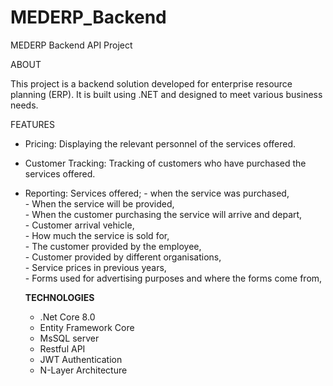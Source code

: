 # MEDERP_Backend

MEDERP Backend API Project

ABOUT

This project is a backend solution developed for enterprise resource planning (ERP). It is built using .NET and designed to meet various business needs.

FEATURES

- Pricing: Displaying the relevant personnel of the services offered.
- Customer Tracking: Tracking of customers who have purchased the services offered.
- Reporting: Services offered;
              - when the service was purchased, <br>
              - When the service will be provided, <br>
              - When the customer purchasing the service will arrive and depart, <br>
              - Customer arrival vehicle,<br>
              - How much the service is sold for,<br>
              - The customer provided by the employee,<br>
              - Customer provided by different organisations,<br>
              - Service prices in previous years,<br>
              - Forms used for advertising purposes and where the forms come from,<br>

  <strong>TECHNOLOGIES</strong>

  - .Net Core 8.0
  - Entity Framework Core
  - MsSQL server
  - Restful API
  - JWT Authentication
  - N-Layer Architecture
